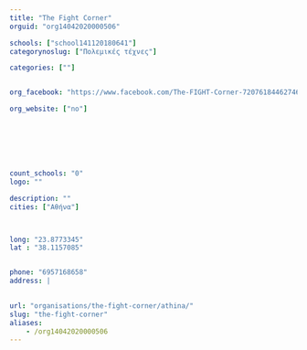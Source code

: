 ```yaml
---
title: "The Fight Corner"
orguid: "org14042020000506"

schools: ["school141120180641"]
categorynoslug: ["Πολεμικές τέχνες"]

categories: [""]


org_facebook: "https://www.facebook.com/The-FIGHT-Corner-720761844627464/"

org_website: ["no"]







count_schools: "0"
logo: ""

description: ""
cities: ["Αθήνα"]



long: "23.8773345"
lat : "38.1157085"


phone: "6957168658"
address: |
    

url: "organisations/the-fight-corner/athina/"
slug: "the-fight-corner"
aliases:
    - /org14042020000506
---
```



